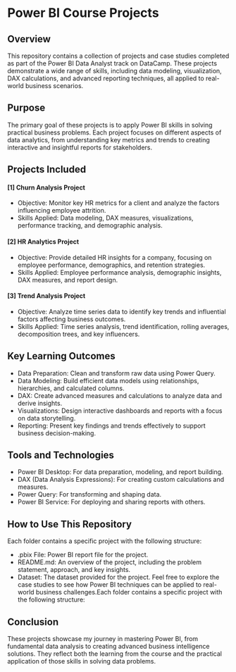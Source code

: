 
# Power BI Course Projects

## Overview

This repository contains a collection of projects and case studies completed as part of the Power BI Data Analyst track on DataCamp. These projects demonstrate a wide range of skills, including data modeling, visualization, DAX calculations, and advanced reporting techniques, all applied to real-world business scenarios.

## Purpose

The primary goal of these projects is to apply Power BI skills in solving practical business problems. Each project focuses on different aspects of data analytics, from understanding key metrics and trends to creating interactive and insightful reports for stakeholders.

## Projects Included

####  [1] Churn Analysis Project

- Objective: Monitor key HR metrics for a client and analyze the factors influencing employee attrition.
- Skills Applied: Data modeling, DAX measures, visualizations, performance tracking, and demographic analysis.

#### [2] HR Analytics Project

- Objective: Provide detailed HR insights for a company, focusing on employee performance, demographics, and retention strategies.
- Skills Applied: Employee performance analysis, demographic insights, DAX measures, and report design.

#### [3] Trend Analysis Project

- Objective: Analyze time series data to identify key trends and influential factors affecting business outcomes.
- Skills Applied: Time series analysis, trend identification, rolling averages, decomposition trees, and key influencers.

## Key Learning Outcomes
- Data Preparation: Clean and transform raw data using Power Query.
- Data Modeling: Build efficient data models using relationships, hierarchies, and calculated columns.
- DAX: Create advanced measures and calculations to analyze data and derive insights.
- Visualizations: Design interactive dashboards and reports with a focus on data storytelling.
- Reporting: Present key findings and trends effectively to support business decision-making.

## Tools and Technologies
- Power BI Desktop: For data preparation, modeling, and report building.
- DAX (Data Analysis Expressions): For creating custom calculations and measures.
- Power Query: For transforming and shaping data.
- Power BI Service: For deploying and sharing reports with others.

## How to Use This Repository
Each folder contains a specific project with the following structure:

- .pbix File: Power BI report file for the project.
- README.md: An overview of the project, including the problem statement, approach, and key insights.
- Dataset: The dataset provided for the project.
Feel free to explore the case studies to see how Power BI techniques can be applied to real-world business challenges.Each folder contains a specific project with the following structure:

## Conclusion
These projects showcase my journey in mastering Power BI, from fundamental data analysis to creating advanced business intelligence solutions. They reflect both the learning from the course and the practical application of those skills in solving data problems.
